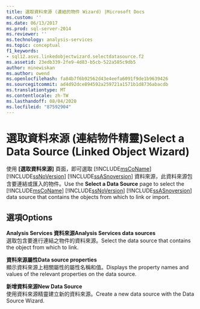 ```yaml
---
title: 選取資料來源 (連結的物件 Wizard) |Microsoft Docs
ms.custom: ''
ms.date: 06/13/2017
ms.prod: sql-server-2014
ms.reviewer: ''
ms.technology: analysis-services
ms.topic: conceptual
f1_keywords:
- sql12.asvs.linkedobjectwizard.selectdatasource.f2
ms.assetid: 23edb339-2fe9-4d83-b5cb-522a585c9db5
author: minewiskan
ms.author: owend
ms.openlocfilehash: fa84b7f6b92562d43e4eefa6091f9de1b9639426
ms.sourcegitcommit: ad4d92dce894592a259721a1571b1d8736abacdb
ms.translationtype: MT
ms.contentlocale: zh-TW
ms.lasthandoff: 08/04/2020
ms.locfileid: "87592904"
---
```

# <a name="select-a-data-source-linked-object-wizard"></a><span data-ttu-id="e71a8-102">選取資料來源 (連結物件精靈)</span><span class="sxs-lookup"><span data-stu-id="e71a8-102">Select a Data Source (Linked Object Wizard)</span></span>
  <span data-ttu-id="e71a8-103">使用 **[選取資料來源]** 頁面，即可選取 [!INCLUDE[msCoName](../includes/msconame-md.md)] [!INCLUDE[ssNoVersion](../includes/ssnoversion-md.md)] [!INCLUDE[ssASnoversion](../includes/ssasnoversion-md.md)] 資料來源，此資料來源包含要連結或匯入的物件。</span><span class="sxs-lookup"><span data-stu-id="e71a8-103">Use the **Select a Data Source** page to select the [!INCLUDE[msCoName](../includes/msconame-md.md)] [!INCLUDE[ssNoVersion](../includes/ssnoversion-md.md)] [!INCLUDE[ssASnoversion](../includes/ssasnoversion-md.md)] data source that contains the objects from which to link or import.</span></span>  
  
## <a name="options"></a><span data-ttu-id="e71a8-104">選項</span><span class="sxs-lookup"><span data-stu-id="e71a8-104">Options</span></span>  
 <span data-ttu-id="e71a8-105">**Analysis Services 資料來源**</span><span class="sxs-lookup"><span data-stu-id="e71a8-105">**Analysis Services data sources**</span></span>  
 <span data-ttu-id="e71a8-106">選取包含要進行連結之物件的資料來源。</span><span class="sxs-lookup"><span data-stu-id="e71a8-106">Select the data source that contains the object from which to link.</span></span>  
  
 <span data-ttu-id="e71a8-107">**資料來源屬性**</span><span class="sxs-lookup"><span data-stu-id="e71a8-107">**Data source properties**</span></span>  
 <span data-ttu-id="e71a8-108">顯示資料來源上相關屬性的屬性名稱和值。</span><span class="sxs-lookup"><span data-stu-id="e71a8-108">Displays the property names and values of the relevant properties on the data source.</span></span>  
  
 <span data-ttu-id="e71a8-109">**新增資料來源**</span><span class="sxs-lookup"><span data-stu-id="e71a8-109">**New Data Source**</span></span>  
 <span data-ttu-id="e71a8-110">使用資料來源精靈建立新的資料來源。</span><span class="sxs-lookup"><span data-stu-id="e71a8-110">Create a new data source with the Data Source Wizard.</span></span>  
  
  
